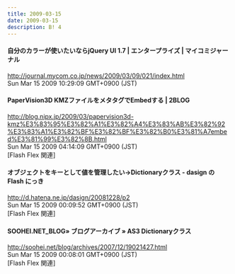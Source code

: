 ```yaml
---
title: 2009-03-15
date: 2009-03-15
description: B! 4
---
```


#### 自分のカラーが使いたいならjQuery UI 1.7 | エンタープライズ | マイコミジャーナル
http://journal.mycom.co.jp/news/2009/03/09/021/index.html<br>
Sun Mar 15 2009 10:29:09 GMT+0900 (JST)<br>


#### PaperVision3D KMZファイルをメタタグでEmbedする | 2BLOG
http://blog.nipx.jp/2009/03/papervision3d-kmz%E3%83%95%E3%82%A1%E3%82%A4%E3%83%AB%E3%82%92%E3%83%A1%E3%82%BF%E3%82%BF%E3%82%B0%E3%81%A7embed%E3%81%99%E3%82%8B.html<br>
Sun Mar 15 2009 04:14:09 GMT+0900 (JST)<br>
[Flash Flex 関連]


#### オブジェクトをキーとして値を管理したい→Dictionaryクラス - dasign の Flash にっき
http://d.hatena.ne.jp/dasign/20081228/p2<br>
Sun Mar 15 2009 00:09:52 GMT+0900 (JST)<br>
[Flash Flex 関連]


#### SOOHEI.NET_BLOG» ブログアーカイブ » AS3 Dictionaryクラス
http://soohei.net/blog/archives/2007/12/19021427.html<br>
Sun Mar 15 2009 00:08:01 GMT+0900 (JST)<br>
[Flash Flex 関連]



